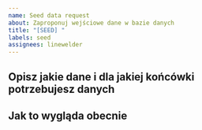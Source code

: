 ```yaml
---
name: Seed data request
about: Zaproponuj wejściowe dane w bazie danych
title: "[SEED] "
labels: seed
assignees: linewelder
---
```


<!--
NAJPIERW UPEWNIJ SIĘ, ŻE
- Sprawdziłeś, że nikt nie zgłosił jeszcze takiego błędu na issues
- Testujesz na świeżo odtworzonej bazie danych

(usuń ten akapit wraz z niepotrzebnymi rozdziałami)
-->

## Opisz jakie dane i dla jakiej końcówki potrzebujesz danych
<!-- Potrzebuje żeby końcówka `/test/{testId}` zwracała ... -->

## Jak to wygląda obecnie
<!-- Końcówka `/test/{testId}` nie zwraca elementów... -->
